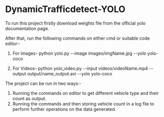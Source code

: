 # DynamicTrafficdetect-YOLO
To run this project firstly download weights file from the official yolo documentation page.

After that, run the following commands on either cmd or suitable code editor:-
1. For images-  python yolo.py --image images/imgName.jpg --yolo yolo-coco

2. For Videos-  python yolo_video.py --input videos/videoName.mp4 --output output/name_output.avi --yolo yolo-coco

  
The project can be run in two ways:-
1. Running the commands on editor to get different vehicle type and their count as output.
2. Running the commands and then storing vehicle count in a log file to perform further operations on the data generated.  
